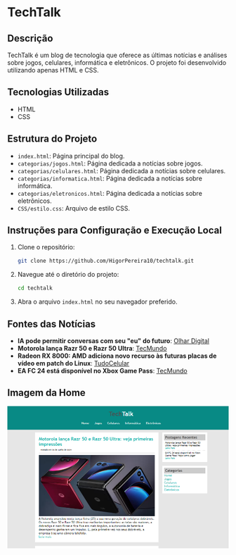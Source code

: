 # TechTalk

## Descrição
TechTalk é um blog de tecnologia que oferece as últimas notícias e análises sobre jogos, celulares, informática e eletrônicos. O projeto foi desenvolvido utilizando apenas HTML e CSS.

## Tecnologias Utilizadas
- HTML
- CSS

## Estrutura do Projeto
- `index.html`: Página principal do blog.
- `categorias/jogos.html`: Página dedicada a notícias sobre jogos.
- `categorias/celulares.html`: Página dedicada a notícias sobre celulares.
- `categorias/informatica.html`: Página dedicada a notícias sobre informática.
- `categorias/eletronicos.html`: Página dedicada a notícias sobre eletrônicos.
- `CSS/estilo.css`: Arquivo de estilo CSS.

## Instruções para Configuração e Execução Local
1. Clone o repositório:
    ```bash
    git clone https://github.com/HigorPereira10/techtalk.git
    ```
2. Navegue até o diretório do projeto:
    ```bash
    cd techtalk
    ```
3. Abra o arquivo `index.html` no seu navegador preferido.

## Fontes das Notícias
- **IA pode permitir conversas com seu "eu" do futuro**: [Olhar Digital](https://olhardigital.com.br/2024/06/24/pro/ia-pode-permitir-conversas-com-seu-eu-do-futuro/)
- **Motorola lança Razr 50 e Razr 50 Ultra**: [TecMundo](https://www.tecmundo.com.br/dispositivos-moveis/286318-motorola-lanca-dobraveis-razr-50-razr-50-ultra-tela-gigante-primeiras-impressoes.htm)
- **Radeon RX 8000: AMD adiciona novo recurso às futuras placas de vídeo em patch do Linux**: [TudoCelular](https://www.tudocelular.com/curiosidade/noticias/n222815/amd-radeon-rx-8000-placas-video-patch-linux.html)
- **EA FC 24 está disponível no Xbox Game Pass**: [TecMundo](https://www.tecmundo.com.br/voxel/286325-ea-fc-24-disponivel-xbox-game-pass-veja-jogar.htm)

## Imagem da Home
![Home do TechTalk](TechTalk/Imagens/Home.png )

